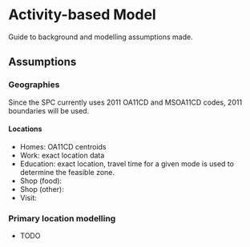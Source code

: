# Activity-based Model

Guide to background and modelling assumptions made.

## Assumptions

### Geographies
Since the SPC currently uses 2011 OA11CD and MSOA11CD codes, 2011 boundaries will be used.

#### Locations
- Homes: OA11CD centroids
- Work: exact location data
- Education: exact location, travel time for a given mode is used to determine the feasible zone.
- Shop (food):
- Shop (other):
- Visit:

### Primary location modelling
- TODO
